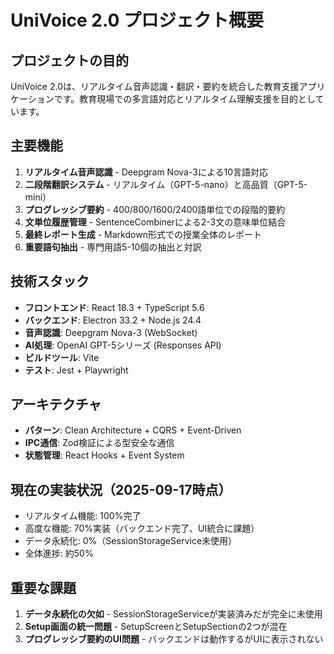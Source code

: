 # UniVoice 2.0 プロジェクト概要

## プロジェクトの目的
UniVoice 2.0は、リアルタイム音声認識・翻訳・要約を統合した教育支援アプリケーションです。教育現場での多言語対応とリアルタイム理解支援を目的としています。

## 主要機能
1. **リアルタイム音声認識** - Deepgram Nova-3による10言語対応
2. **二段階翻訳システム** - リアルタイム（GPT-5-nano）と高品質（GPT-5-mini）
3. **プログレッシブ要約** - 400/800/1600/2400語単位での段階的要約
4. **文単位履歴管理** - SentenceCombinerによる2-3文の意味単位結合
5. **最終レポート生成** - Markdown形式での授業全体のレポート
6. **重要語句抽出** - 専門用語5-10個の抽出と対訳

## 技術スタック
- **フロントエンド**: React 18.3 + TypeScript 5.6
- **バックエンド**: Electron 33.2 + Node.js 24.4
- **音声認識**: Deepgram Nova-3 (WebSocket)
- **AI処理**: OpenAI GPT-5シリーズ (Responses API)
- **ビルドツール**: Vite
- **テスト**: Jest + Playwright

## アーキテクチャ
- **パターン**: Clean Architecture + CQRS + Event-Driven
- **IPC通信**: Zod検証による型安全な通信
- **状態管理**: React Hooks + Event System

## 現在の実装状況（2025-09-17時点）
- リアルタイム機能: 100%完了
- 高度な機能: 70%実装（バックエンド完了、UI統合に課題）
- データ永続化: 0%（SessionStorageService未使用）
- 全体進捗: 約50%

## 重要な課題
1. **データ永続化の欠如** - SessionStorageServiceが実装済みだが完全に未使用
2. **Setup画面の統一問題** - SetupScreenとSetupSectionの2つが混在
3. **プログレッシブ要約のUI問題** - バックエンドは動作するがUIに表示されない